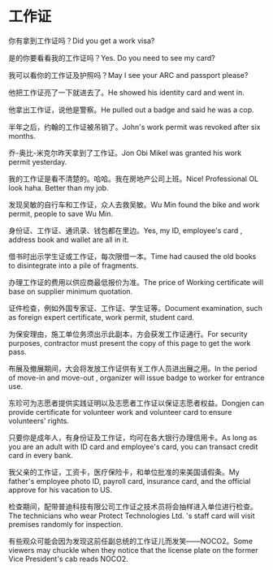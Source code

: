 # 工作证

<p><span class="chinese">你有拿到工作证吗？</span><span class="english">Did you get a work visa?</span></p>

<p><span class="chinese">是的你要看看我的工作证吗？</span><span class="english">Yes. Do you need to see my card?</span></p>

<p><span class="chinese">我可以看你的工作证及护照吗？</span><span class="english">May I see your ARC and passport please?</span></p>

<p><span class="chinese">他把工作证亮了一下就进去了。</span><span class="english">He showed his identity card and went in.</span></p>

<p><span class="chinese">他拿出工作证，说他是警察。</span><span class="english">He pulled out a badge and said he was a cop.</span></p>

<p><span class="chinese">半年之后，约翰的工作证被吊销了。</span><span class="english">John's work permit was revoked after six months.</span></p>

<p><span class="chinese">乔-奥比-米克尔昨天拿到了工作证。</span><span class="english">Jon Obi Mikel was granted his work permit yesterday.</span></p>

<p><span class="chinese">我的工作证是看不清楚的。哈哈。我在房地产公司上班。</span><span class="english">Nice! Professional OL look haha. Better than my job.</span></p>

<p><span class="chinese">发现吴敏的自行车和工作证，众人去救吴敏。</span><span class="english">Wu Min found the bike and work permit, people to save Wu Min.</span></p>

<p><span class="chinese">身份证、工作证、通讯录、钱包都在里边。</span><span class="english">Yes, my ID, employee's card , address book and wallet are all in it.</span></p>

<p><span class="chinese">借书时出示学生证或工作证，每次限借一本。</span><span class="english">Time had caused the old books to disintegrate into a pile of fragments.</span></p>

<p><span class="chinese">办理工作证的费用以供应商最低报价为准。</span><span class="english">The price of Working certificate will base on supplier minimum quotation.</span></p>

<p><span class="chinese">证件检查，例如外国专家证、工作证、学生证等。</span><span class="english">Document examination, such as foreign expert certificate, work permit, student card.</span></p>

<p><span class="chinese">为保安理由，施工单位务须出示此副本，方会获发工作证通行。</span><span class="english">For security purposes, contractor must present the copy of this page to get the work pass.</span></p>

<p><span class="chinese">布展及撤展期间，大会将发放工作证供有关工作人员进出展之用。</span><span class="english">In the period of move-in and move-out , organizer will issue badge to worker for entrance use.</span></p>

<p><span class="chinese">东珍可为志愿者提供实践证明以及志愿者工作证以保证志愿者权益。</span><span class="english">Dongjen can provide certificate for volunteer work and volunteer card to ensure volunteers' rights.</span></p>

<p><span class="chinese">只要你是成年人，有身份证及工作证，均可在各大银行办理信用卡。</span><span class="english">As long as you are an adult with ID card and employee's card, you can transact credit card in every bank.</span></p>

<p><span class="chinese">我父亲的工作证，工资卡，医疗保险卡，和单位批准的来美国请假条。</span><span class="english">My father's employee photo ID, payroll card, insurance card, and the official approve for his vacation to US.</span></p>

<p><span class="chinese">检查期间，配带普迪科技有限公司工作证之技术员将会抽样进入单位进行检查。</span><span class="english">The technicians who wear Protect Technologies Ltd. 's staff card will visit premises randomly for inspection.</span></p>

<p><span class="chinese">有些观众可能会因为发现这前任副总统的工作证儿而发笑——NOCO2。</span><span class="english">Some viewers may chuckle when they notice that the license plate on the former Vice President's cab reads NOCO2.</span></p>

